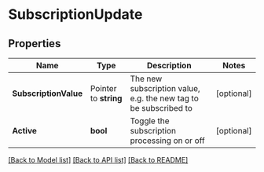 # SubscriptionUpdate

## Properties

Name | Type | Description | Notes
------------ | ------------- | ------------- | -------------
**SubscriptionValue** | Pointer to **string** | The new subscription value, e.g. the new tag to be subscribed to | [optional] 
**Active** | **bool** | Toggle the subscription processing on or off | [optional] 

[[Back to Model list]](../README.md#documentation-for-models) [[Back to API list]](../README.md#documentation-for-api-endpoints) [[Back to README]](../README.md)


